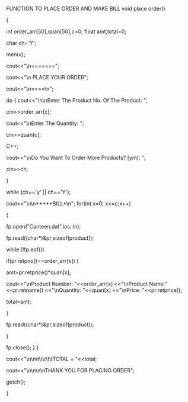 
FUNCTION TO PLACE ORDER AND MAKE BILL
void place order()

{

int order_arr[50],quan[50],c=0;
float amt,total=0;

char ch='Y';

menu();

cout<<"\n=======";

cout<<"\n PLACE YOUR ORDER";

cout<<"\n====\n";

do
{
cout<<"\n\nEnter The Product No. Of The Product: ";

cin>>order_arr[c];

cout<<"\nEnter The Quantity: ";

cin>>quan[c];

C++;

cout<<"\nDo You Want To Order More Products? [y/n): ";

cin>>ch;

}

while (ch=='y' || ch=='Y');

cout<<"\n\n*****BILL*\n";
for(int x=0; x<=c;x++)

(

fp.open("Canteen.dat",ios::in);

fp.read((char*)&pr,sizeof(product));

while (!fp.eof())

if(pr.retpno()==order_arr[x])
(

amt=pr.retprice()*quan[x];

cout<<"\nProduct Number: "<<order_arr[x] <<"\nProduct Name:"<<pr.retname() <<"\nQuantity: "<<quan[x] <<"\nPrice: "<<pr.retprice();

total=amt;

}

fp.read((char*)&pr,sizeof(product));

}

fp.close();
}
}

cout<<"\n\n\t\t\t\t\tTOTAL = "<<total;

cout<<"\n\n\n\nTHANK YOU FOR PLACING ORDER";

getch();

}
